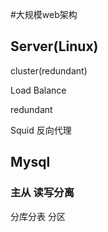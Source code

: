 #大规模web架构
## Server(Linux)

cluster(redundant)

Load Balance

redundant

Squid 反向代理



## Mysql

### 主从 读写分离
分库分表 分区
